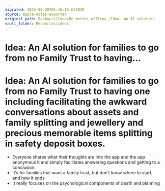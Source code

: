 ```yaml
---
migrated: 2025-09-20T01:46:15.643029
source: apple-notes-exporter
original_path: Backup/iCloud/Be better offline /Idea- An AI solution  for families to go from no Family Trust to having….md
vault_folder: Resources/ideas
---
```

# Idea: An AI solution  for families to go from no Family Trust to having…

# Idea: An AI solution  for families to go from no Family Trust to having one including facilitating the awkward conversations about assets and family splitting and jewellery and precious memorable items splitting in safety deposit boxes. 

- Everyone shares what their thoughts are into the app and the app anonymous it and simply facilitates answering questions and getting to a conclusion.
- It’s for families that want a family trust, but don’t know where to start, and how it ends
- It really focuses on the psychological components of death and planning

